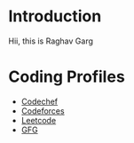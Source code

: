 # Introduction
Hii, this is Raghav Garg

# Coding Profiles

- [Codechef](https://www.codechef.com)
- [Codeforces](https://www.codeforces.com)
- [Leetcode](https://www.leetcode.com)
- [GFG](https://www.geeksforgeeks.com)
